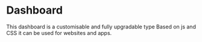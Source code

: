 # Dashboard
This dashboard is a customisable and fully upgradable type
Based on js and CSS it can be used for websites and apps.
